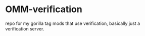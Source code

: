 # OMM-verification
repo for my gorilla tag mods that use verification, basically just a verification server.
